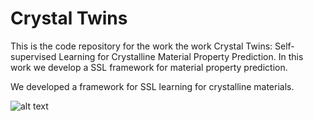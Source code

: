 # Crystal Twins 
This is the code repository for the work the work Crystal Twins: Self-supervised Learning for Crystalline Material Property Prediction. In this work we develop a SSL framework for material property prediction.

We developed a framework for SSL learning for crystalline materials.

![alt text](![image](https://user-images.githubusercontent.com/43094762/200387436-79b62495-dcbe-4465-b071-6e999bc66c45.png)
)
